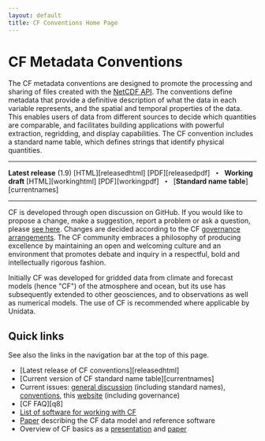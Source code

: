 ```yaml
---
layout: default
title: CF Conventions Home Page
---
```


# CF Metadata Conventions

The CF metadata conventions are designed to promote the processing and sharing of files created with the [NetCDF API][api]. 
The conventions define metadata that provide a definitive description of what the data in each variable represents, and the spatial and temporal properties of the data. 
This enables users of data from different sources to decide which quantities are comparable, and facilitates building applications with powerful extraction, regridding, and display capabilities.
The CF convention includes a standard name table, which defines strings that identify physical quantities.

---

**Latest release** (1.9) [HTML][releasedhtml] [PDF][releasedpdf]
<code>&nbsp;&bull;&nbsp;</code>
**Working draft** [HTML][workinghtml] [PDF][workingpdf]
<code>&nbsp;&bull;&nbsp;</code>
[**Standard name table**][currentnames]

---

CF is developed through open discussion on GitHub. If you would like to propose a change, make a suggestion, report a problem or ask a question, please [see here](https://cfconventions.org/discussion.html). Changes are decided according to the CF [governance arrangements](https://cfconventions.org/governance.html). The CF community embraces a philosophy of producing excellence by maintaining an open and welcoming culture and an environment that promotes debate and inquiry in a respectful, bold and intellectually rigorous fashion. 

Initially CF was developed for gridded data from climate and forecast models (hence "CF") of the atmosphere and ocean, but its use has subsequently extended to other geosciences, and to observations as well as numerical models. The use of CF is recommended where applicable by Unidata.

## Quick links

See also the links in the navigation bar at the top of this page.

* [Latest release of CF conventions][releasedhtml]
* [Current version of CF standard name table][currentnames]
* Current issues: [general discussion][github_discuss] (including standard names), [conventions][github_conventions], this [website][github_website] (including governance)
* [CF FAQ][q8]
* [List of software for working with CF](software.md)
* [Paper][cfdmpaper] describing the CF data model and reference software
* Overview of CF basics as a [presentation][viewgraphs] and [paper][article]


[api]: https://www.unidata.ucar.edu/software/netcdf/index.html
[coards]: https://ferret.pmel.noaa.gov/noaa_coop/coop_cdf_profile.html
[viewgraphs]: Data/cf-documents/overview/viewgraphs.pdf
[article]: Data/cf-documents/overview/article.pdf
[discussion]: discussion.html
[q1]: latest.html
[q2]: standard-names.html
[q3]: http://cf-trac.llnl.gov/trac
[q4]: http://www.met.reading.ac.uk/~david/cf_trac_summary.html
[q5]: http://mailman.cgd.ucar.edu/pipermail/cf-metadata/
[q6]: requirements-and-recommendations.htmlld/cf-standard-name-table.html
[cfdmpaper]: https://doi.org/10.5194/gmd-10-4619-2017
[github_discuss]: https://github.com/cf-convention/discuss/issues
[github_conventions]: https://github.com/cf-convention/cf-conventions/issues
[github_website]: https://github.com/cf-convention/cf-convention.github.io/issues
